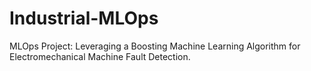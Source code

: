 # Industrial-MLOps
MLOps Project: Leveraging a Boosting Machine Learning Algorithm for Electromechanical Machine Fault Detection.
